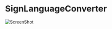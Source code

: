 # SignLanguageConverter
[![ScreenShot](https://i.ytimg.com/vi/wbyoTp0O2eM/1.jpg)](https://www.youtube.com/watch?v=wbyoTp0O2eM)

